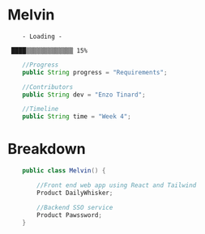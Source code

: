 # Melvin

        - Loading -

     ████▒▒▒▒▒▒▒▒▒▒▒▒▒ 15%
     
```java
    //Progress
    public String progress = "Requirements";

    //Contributors 
    public String dev = "Enzo Tinard";

    //Timeline
    public String time = "Week 4";
```
# Breakdown
``` java
    public class Melvin() {

        //Front end web app using React and Tailwind
        Product DailyWhisker;

        //Backend SSO service
        Product Pawssword;
    }
```
